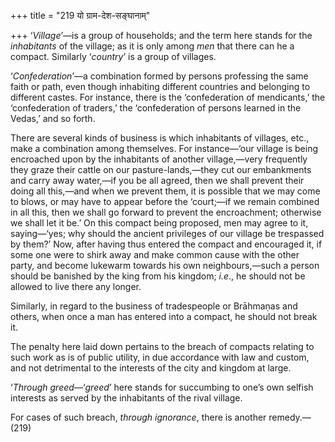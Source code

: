 +++
title = "219 यो ग्राम-देश-सङ्घानाम्"

+++
‘*Village*’—is a group of households; and the term here stands for the
*inhabitants* of the village; as it is only among *men* that there can
he a compact. Similarly ‘*country*’ is a group of villages.

‘*Confederation*’—a combination formed by persons professing the same
faith or path, even though inhabiting different countries and belonging
to different castes. For instance, there is the ‘confederation of
mendicants,’ the ‘confederation of traders,’ the ‘confederation of
persons learned in the Vedas,’ and so forth.

There are several kinds of business is which inhabitants of villages,
etc., make a combination among themselves. For instance—‘our village is
being encroached upon by the inhabitants of another village,—very
frequently they graze their cattle on our pasture-lands,—they cut our
embankments and carry away water,—if you be all agreed, then we shall
prevent their doing all this,—and when we prevent them, it is possible
that we may come to blows, or may have to appear before the ‘court;—if
we remain combined in all this, then we shall go forward to prevent the
encroachment; otherwise we shall let it be.’ On this compact being
proposed, men may agree to it, saying—‘yes; why should the ancient
privileges of our village be trespassed by them?’ Now, after having thus
entered the compact and encouraged it, if some one were to shirk away
and make common cause with the other party, and become lukewarm towards
his own neighbours,—such a person should be banished by the king from
his kingdom; *i.e*., he should not be allowed to live there any longer.

Similarly, in regard to the business of tradespeople or Brāhmaṇas and
others, when once a man has entered into a compact, he should not break
it.

The penalty here laid down pertains to the breach of compacts relating
to such work as is of public utility, in due accordance with law and
custom, and not detrimental to the interests of the city and kingdom at
large.

‘*Through* *greed*—‘*greed*’ here stands for succumbing to one’s own
selfish interests as served by the inhabitants of the rival village.

For cases of such breach, *through ignorance*, there is another
remedy.—(219)



